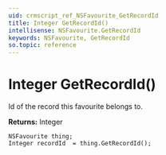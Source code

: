```yaml
---
uid: crmscript_ref_NSFavourite_GetRecordId
title: Integer GetRecordId()
intellisense: NSFavourite.GetRecordId
keywords: NSFavourite, GetRecordId
so.topic: reference
---
```


# Integer GetRecordId()

Id of the record this favourite belongs to.

**Returns:** Integer

```crmscript
NSFavourite thing;
Integer recordId  = thing.GetRecordId();
```

